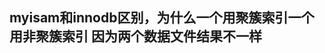 <!--
 * @Author: 孙浩然
 * @Date: 2020-07-28 11:04:41
 * @LastEditors: 孙浩然
 * @LastEditTime: 2020-07-28 11:09:24
 * @FilePath: \docs\4.interview\7-Mysql面经.md
 * @博客地址: 个人博客，如果各位客官觉得不错，请点个赞，谢谢。[地址](https://codefool0307.github.io/Java-Point/#/)，如对源码有异议请在我的博客中提问
--> 

## myisam和innodb区别，为什么一个用聚簇索引一个用非聚簇索引 因为两个数据文件结果不一样
